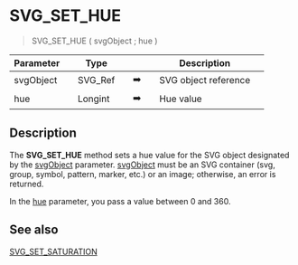 <!-- <span style="font-family:sans-serif;color:gray;"><span style="font-family:sans-serif;color:gray;font-weight:bold;font-style:italic">SVG_SET_HUE</span> ( svgObject ; hue )
 -&gt; svgObject (Text)
 -&gt; hue (Long Integer)</span>-->
# SVG_SET_HUE

> SVG_SET_HUE ( svgObject ; hue )

| Parameter |     | Type |     |     |     | Description |     |
| --- | --- | --- | --- | --- | --- | --- | --- |
| svgObject |     | SVG_Ref |     | ➡️ |     | SVG object reference |     |
| hue |     | Longint |     | ➡️ |     | Hue value |     |

## Description

The **SVG_SET_HUE** method sets a hue value for the SVG object designated by the [svgObject](# "SVG object reference") parameter. [svgObject](# "SVG object reference") must be an SVG container (svg, group, symbol, pattern, marker, etc.) or an image; otherwise, an error is returned.

In the [hue](# "Hue value") parameter, you pass a value between 0 and 360.

## See also

[SVG_SET_SATURATION](SVG_SET_SATURATION.md)
